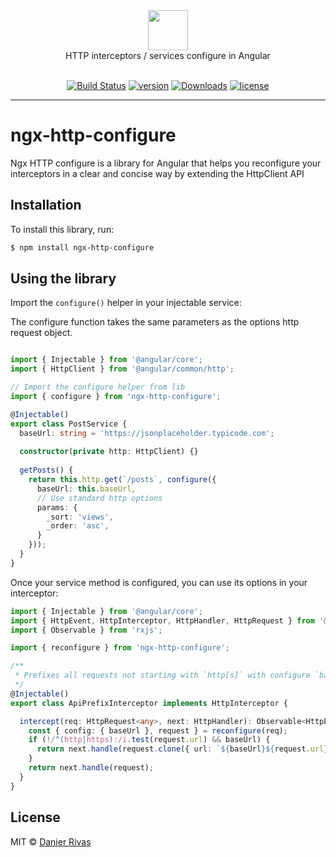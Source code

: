 <div align="center">
  <img width="64" src="https://angular.io/assets/images/logos/angular/angular.svg">
  <br />
  HTTP interceptors / services configure in Angular
  <br /><br />

  [![Build Status](https://travis-ci.org/drivas/ngx-http-configure.svg?branch=master)](https://travis-ci.org/drivas/ngx-http-configure)
  [![version](https://img.shields.io/npm/v/ngx-http-configure.svg)](https://www.npmjs.com/package/ngx-http-configure)
  [![Downloads](http://img.shields.io/npm/dm/ngx-http-configure.svg)](https://npmjs.org/package/ngx-http-configure)
  [![license](https://img.shields.io/npm/l/express.svg)](https://www.npmjs.com/package/ngx-http-configure)
</div>

---

# ngx-http-configure

Ngx HTTP configure is a library for Angular that helps you reconfigure your interceptors in a clear and concise way by extending the HttpClient API


## Installation

To install this library, run:

```bash
$ npm install ngx-http-configure
```

## Using the library

Import the `configure()` helper in your injectable service:

The configure function takes the same parameters as the options http request object.

```typescript

import { Injectable } from '@angular/core';
import { HttpClient } from '@angular/common/http';

// Import the configure helper from lib
import { configure } from 'ngx-http-configure';

@Injectable()
export class PostService {
  baseUrl: string = 'https://jsonplaceholder.typicode.com';
  
  constructor(private http: HttpClient) {}
  
  getPosts() {
    return this.http.get(`/posts`, configure({
      baseUrl: this.baseUrl,
      // Use standard http options
      params: {
        _sort: 'views',
        _order: 'asc',
      }
    }));
  }
}
```

Once your service method is configured, you can use its options in your interceptor:

```typescript
import { Injectable } from '@angular/core';
import { HttpEvent, HttpInterceptor, HttpHandler, HttpRequest } from '@angular/common/http';
import { Observable } from 'rxjs';

import { reconfigure } from 'ngx-http-configure';

/**
 * Prefixes all requests not starting with `http[s]` with configure `baseUrl`.
 */
@Injectable()
export class ApiPrefixInterceptor implements HttpInterceptor {

  intercept(req: HttpRequest<any>, next: HttpHandler): Observable<HttpEvent<any>> {
    const { config: { baseUrl }, request } = reconfigure(req);
    if (!/^(http|https):/i.test(request.url) && baseUrl) {
      return next.handle(request.clone({ url: `${baseUrl}${request.url}` }));
    }
    return next.handle(request);
  }
}
```

## License

MIT © [Danier Rivas](mailto:d_rivas@outlook.com)
